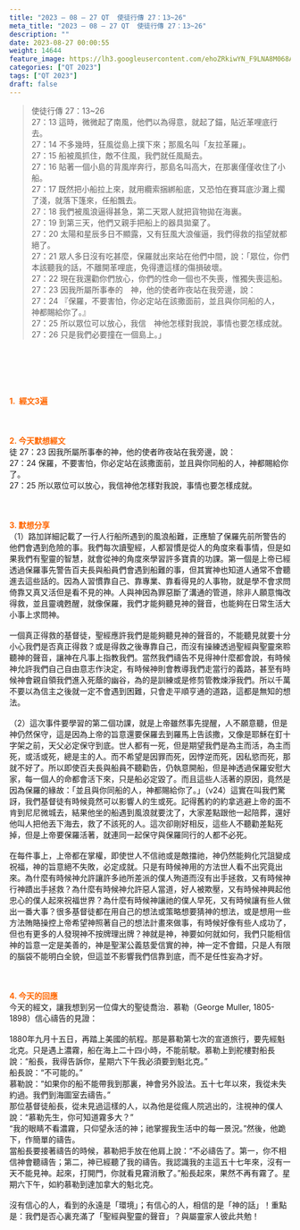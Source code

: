 ```yaml
---
title: "2023 – 08 – 27 QT  使徒行傳 27：13~26"
meta_title: "2023 – 08 – 27 QT  使徒行傳 27：13~26"
description: ""
date: 2023-08-27 00:00:55
weight: 14644
feature_image: https://lh3.googleusercontent.com/ehoZRkiwYN_F9LNA8M068AYxt73EavCZno-PD1cJRuf5BbSkQVUWr3gNEbt5kSs28Pb_Elg17kSrtf9ybWvojWoMV6I4tPM3vGRGDq6GkKkPdL2Gut4QAIw4-uykKUAtNiKgQKntvsU=w800
categories: ["QT 2023"]
tags: ["QT 2023"]
draft: false
---
```


<blockquote>使徒行傳 27：13~26<br />
27：13 這時，微微起了南風，他們以為得意，就起了錨，貼近革哩底行去。<br />
27：14 不多幾時，狂風從島上撲下來；那風名叫「友拉革羅」。<br />
27：15 船被風抓住，敵不住風，我們就任風颳去。<br />
27：16 貼著一個小島的背風岸奔行，那島名叫高大，在那裏僅僅收住了小船。<br />
27：17 既然把小船拉上來，就用纜索捆綁船底，又恐怕在賽耳底沙灘上擱了淺，就落下篷來，任船飄去。<br />
27：18 我們被風浪逼得甚急，第二天眾人就把貨物拋在海裏。<br />
27：19 到第三天，他們又親手把船上的器具拋棄了。<br />
27：20 太陽和星辰多日不顯露，又有狂風大浪催逼，我們得救的指望就都絕了。<br />
27：21 眾人多日沒有吃甚麼，保羅就出來站在他們中間，說：「眾位，你們本該聽我的話，不離開革哩底，免得遭這樣的傷損破壞。<br />
27：22 現在我還勸你們放心，你們的性命一個也不失喪，惟獨失喪這船。<br />
27：23 因我所屬所事奉的　神，他的使者昨夜站在我旁邊，說：<br />
27：24 『保羅，不要害怕，你必定站在該撒面前，並且與你同船的人，　神都賜給你了。』<br />
27：25 所以眾位可以放心，我信　神他怎樣對我說，事情也要怎樣成就。<br />
27：26 只是我們必要撞在一個島上。」</blockquote><br />
&nbsp;<br />
<br />
&nbsp;<br />
<br />
<span style="color: #ff6600;"><strong>1.  經文3遍</strong></span><br />
<br />
&nbsp;<br />
<br />
<span style="color: #ff6600;"><strong>2. 今天默想經文<br />
</strong></span>徒 27：23 因我所屬所事奉的神，他的使者昨夜站在我旁邊，說：<br />
27：24 保羅，不要害怕，你必定站在該撒面前，並且與你同船的人，神都賜給你了。<br />
27：25 所以眾位可以放心，我信神他怎樣對我說，事情也要怎樣成就。<br />
<br />
&nbsp;<br />
<br />
<strong><span style="color: #ff6600;">3. 默想分享<br />
</span></strong>（1）路加詳細記載了一行人行船所遇到的風浪船難，正應驗了保羅先前所警告的他們會遇到危險的事。我們每次讀聖經，人都習慣是從人的角度來看事情，但是如果我們有聖靈的智慧，就會從神的角度來學習許多寶貴的功課。第一個是上帝已經透過保羅事先警告百夫長與船員們會遇到船難的事，但其實神也知道人通常不會聽進去這些話的。因為人習慣靠自己、靠專業、靠看得見的人事物，就是學不會求問倚靠又真又活但是看不見的神。人與神因為罪惡斷了溝通的管道，除非人願意悔改得救，並且靈魂甦醒，就像保羅，我們才能夠聽見神的聲音，也能夠在日常生活大小事上求問神。<br />
<br />
一個真正得救的基督徒，聖經應許我們是能夠聽見神的聲音的，不能聽見就要十分小心我們是否真正得救？或是得救之後專靠自己，而沒有操練透過聖經與聖靈來聆聽神的聲音，讓神在凡事上指教我們。當然我們禱告不見得神什麼都會說，有時候神允許我們自己自由意志作決定，有時候神則會教導我們走當行的義路，甚至有時候神會親自領我們進入死蔭的幽谷，為的是訓練或是修剪管教煉淨我們。所以千萬不要以為信主之後就一定不會遇到困難，只會走平順亨通的道路，這都是無知的想法。<br />
<br />
（2）這次事件要學習的第二個功課，就是上帝雖然事先提醒，人不願意聽，但是神仍然保守，這是因為上帝的旨意還要保羅去到羅馬上告該撒，又像是耶穌在釘十字架之前，天父必定保守到底。世人都有一死，但是期望我們是為主而活，為主而死，或活或死，總是主的人。而不希望是因罪而死，因悖逆而死，因私慾而死，那就不好了。所以即使百夫長與船員不聽勸告，仍執意開船，但是神透過保羅安慰大家，每一個人的命都會活下來，只是船必定毀了。而且這些人活著的原因，竟然是因為保羅的緣故：「並且與你同船的人，神都賜給你了。」（v24）這實在叫我們驚訝，我們基督徒有時候竟然可以影響人的生或死。記得舊約的約拿逃避上帝的面不肯到尼尼微城去，結果他坐的船遇到風浪就要沈了，大家差點跟他一起陪葬，還好他叫人把他丟下海去，救了不該死的人。這次卻剛好相反，這些人不聽勸差點死掉，但是上帝要保羅活著，就連同一起保守與保羅同行的人都不必死。<br />
<br />
在每件事上，上帝都在掌權，即使世人不信祂或是敵擋祂，神仍然能夠化咒詛變成祝福，神的旨意絕不失敗，必定成就。只是有時候神用的方法世人看不出究竟出來。為什麼有時候神允許讓許多祂所差派的僕人殉道而沒有出手拯救，又有時候神行神蹟出手拯救？為什麼有時候神允許惡人當道，好人被欺壓，又有時候神興起他忠心的僕人起來祝福世界？為什麼有時候神讓祂的僕人早死，又有時候讓有些人做出一番大事？很多基督徒都在用自己的想法或策略想要猜神的想法，或是想用一些方法賄賂操控上帝希望神照著自己的想法計畫來做事，有時候好像有些人成功了，但也有更多的人發現神不按牌理出牌？神就是神，神要如何就如何，我們只能相信神的旨意一定是美善的，神是聖潔公義慈愛信實的神，神一定不會錯，只是人有限的腦袋不能明白全貌，但這並不影響我們信靠到底，而不是任性妄為才好。<br />
<br />
&nbsp;<br />
<br />
<strong style="font-size: inherit;"><span style="color: #ff6600;">4. 今天的回應<br />
</span></strong>今天的經文，讓我想到另一位偉大的聖徒喬治．慕勒（George Muller, 1805-1898）信心禱告的見證：<br />
<br />
1880年九月十五日，再踏上美國的航程。那是慕勒第七次的宣道旅行，要先經魁北克。只是遇上濃霧，船在海上二十四小時，不能前駛。慕勒上到舵樓對船長說：“船長，我得告訴你，星期六下午我必須要到魁北克。”<br />
船長說：“不可能的。”<br />
慕勒說：“如果你的船不能帶我到那裏，神會另外設法。五十七年以來，我從未失約過。我們到海圖室去禱告。”<br />
那位基督徒船長，從未見過這樣的人，以為他是從瘋人院逃出的，注視神的僕人說：“慕勒先生，你可知道霧多大？”<br />
“我的眼睛不看濃霧，只仰望永活的神；祂掌握我生活中的每一景況。”然後，他跪下，作簡單的禱告。<br />
當船長要接著禱告的時候，慕勒把手放在他肩上說：“不必禱告了。第一，你不相信神會聽禱告；第二，神已經聽了我的禱告。我認識我的主這五十七年來，沒有一天不能見神。起來，打開門，你就看見霧消散了。”船長起來，果然不再有霧了。星期六下午，如約慕勒到達加拿大的魁北克。<br />
<br />
沒有信心的人，看到的永遠是「環境」；有信心的人，相信的是「神的話」！重點是：我們是否心裏充滿了「聖經與聖靈的聲音」？與屬靈家人彼此共勉！<br />
<br />
<audio style="display: none;" controls="controls"></audio><br />
<br />
<audio style="display: none;" controls="controls"></audio><br />
<br />
<audio style="display: none;" controls="controls"></audio><br />
<br />
<audio style="display: none;" controls="controls"></audio><br />
<br />
<audio style="display: none;" controls="controls"></audio>
        